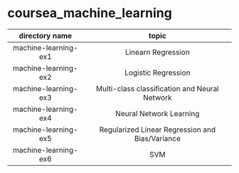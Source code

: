 # coursea_machine_learning
|directory name| topic|
|:---:|:---:|
|machine-learning-ex1|Linearn Regression|
|machine-learning-ex2|Logistic Regression|
|machine-learning-ex3|Multi-class classification and Neural Network|
|machine-learning-ex4|Neural Network Learning|
|machine-learning-ex5|Regularized Linear Regression and Bias/Variance|
|machine-learning-ex6|SVM|
